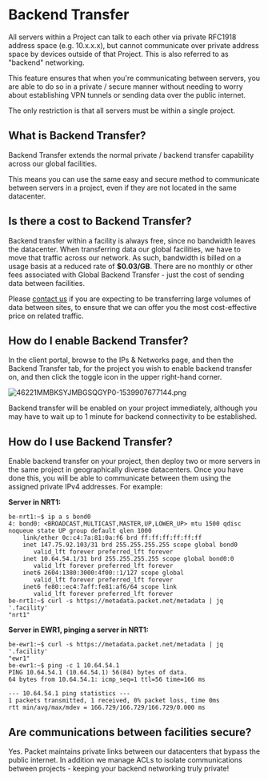 # Backend Transfer

All servers within a Project can talk to each other via private RFC1918 address space \(e.g. 10.x.x.x\), but cannot communicate over private address space by devices outside of that Project.  This is also referred to as "backend" networking.  

This feature ensures that when you're communicating between servers, you are able to do so in a private / secure manner without needing to worry about establishing VPN tunnels or sending data over the public internet.

The only restriction is that all servers must be within a single project.

## What is Backend Transfer?

Backend Transfer extends the normal private / backend transfer capability across our global facilities.  

This means you can use the same easy and secure method to communicate between servers in a project, even if they are not located in the same datacenter.

## Is there a cost to Backend Transfer? 

Backend transfer within a facility is always free, since no bandwidth leaves the datacenter. When transferring data our global facilities, we have to move that traffic across our network.  As such, bandwidth is billed on a usage basis at a reduced rate of **$0.03/GB**. There are no monthly or other fees associated with Global Backend Transfer - just the cost of sending data between facilities.

Please [contact us](mailto:support@packet.com) if you are expecting to be transferring large volumes of data between sites, to ensure that we can offer you the most cost-effective price on related traffic.

## How do I enable Backend Transfer?

In the client portal, browse to the IPs & Networks page, and then the Backend Transfer tab, for the project you wish to enable backend transfer on, and then click the toggle icon in the upper right-hand corner.

![46221MMBKSYJMBGSQGYP0-1539907677144.png](https://deskpro-cloud.s3.amazonaws.com/files/26944/47/46221MMBKSYJMBGSQGYP0-1539907677144.png)

Backend transfer will be enabled on your project immediately, although you may have to wait up to 1 minute for backend connectivity to be established.

## How do I use Backend Transfer?

Enable backend transfer on your project, then deploy two or more servers in the same project in geographically diverse datacenters.  Once you have done this, you will be able to communicate between them using the assigned private IPv4 addresses. For example:

**Server in NRT1:**

```text
be-nrt1:~$ ip a s bond0
4: bond0: <BROADCAST,MULTICAST,MASTER,UP,LOWER_UP> mtu 1500 qdisc noqueue state UP group default qlen 1000
    link/ether 0c:c4:7a:81:0a:f6 brd ff:ff:ff:ff:ff:ff
    inet 147.75.92.103/31 brd 255.255.255.255 scope global bond0
       valid_lft forever preferred_lft forever
    inet 10.64.54.1/31 brd 255.255.255.255 scope global bond0:0
       valid_lft forever preferred_lft forever
    inet6 2604:1380:3000:4f00::1/127 scope global
       valid_lft forever preferred_lft forever
    inet6 fe80::ec4:7aff:fe81:af6/64 scope link
       valid_lft forever preferred_lft forever
be-nrt1:~$ curl -s https://metadata.packet.net/metadata | jq '.facility'
"nrt1"
```

**Server in EWR1, pinging a server in NRT1:**

```text
be-ewr1:~$ curl -s https://metadata.packet.net/metadata | jq '.facility'
"ewr1"
be-ewr1:~$ ping -c 1 10.64.54.1
PING 10.64.54.1 (10.64.54.1) 56(84) bytes of data.
64 bytes from 10.64.54.1: icmp_seq=1 ttl=56 time=166 ms

--- 10.64.54.1 ping statistics ---
1 packets transmitted, 1 received, 0% packet loss, time 0ms
rtt min/avg/max/mdev = 166.729/166.729/166.729/0.000 ms
```

## Are communications between facilities secure? 

Yes. Packet maintains private links between our datacenters that bypass the public internet. In addition we manage ACLs to isolate communications between projects - keeping your backend networking truly private!

